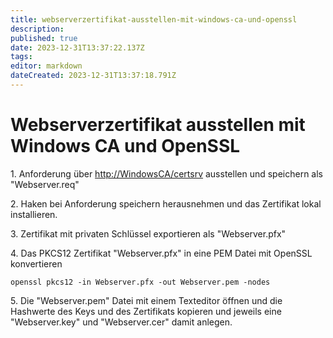 ```yaml
---
title: webserverzertifikat-ausstellen-mit-windows-ca-und-openssl
description: 
published: true
date: 2023-12-31T13:37:22.137Z
tags: 
editor: markdown
dateCreated: 2023-12-31T13:37:18.791Z
---
```


# Webserverzertifikat ausstellen mit Windows CA und OpenSSL

1\. Anforderung über [http://WindowsCA/certsrv](http://windowsca/certsrv) ausstellen und speichern als "Webserver.req"

2\. Haken bei Anforderung speichern herausnehmen und das Zertifikat lokal installieren.

3\. Zertifikat mit privaten Schlüssel exportieren als "Webserver.pfx"

4\. Das PKCS12 Zertifikat "Webserver.pfx" in eine PEM Datei mit OpenSSL konvertieren

```
openssl pkcs12 -in Webserver.pfx -out Webserver.pem -nodes
```

5\. Die "Webserver.pem" Datei mit einem Texteditor öffnen und die Hashwerte des Keys und des Zertifikats kopieren und jeweils eine "Webserver.key" und "Webserver.cer" damit anlegen.